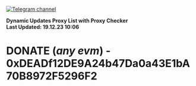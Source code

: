 [![Telegram channel](https://img.shields.io/endpoint?url=https://runkit.io/damiankrawczyk/telegram-badge/branches/master?url=https://t.me/n4z4v0d)](https://t.me/n4z4v0d) 

**Dynamic Updates Proxy List with Proxy Checker**  
**Last Updated: 19.12.23 10:06**

# DONATE (_any evm_) - 0xDEADf12DE9A24b47Da0a43E1bA70B8972F5296F2
